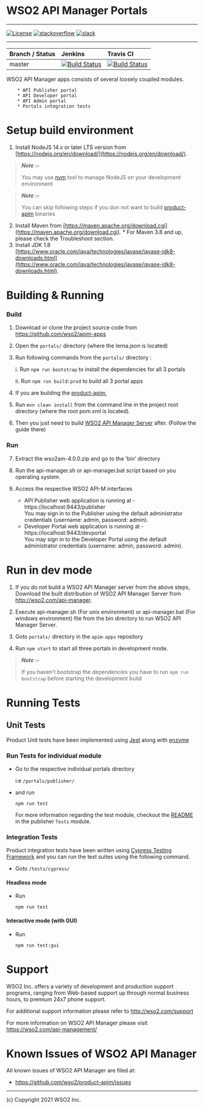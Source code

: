# WSO2 API Manager Portals
        

---


[![License](https://img.shields.io/badge/License-Apache%202.0-blue.svg)](https://opensource.org/licenses/Apache-2.0)
[![stackoverflow](https://img.shields.io/badge/stackoverflow-wso2am-orange)](https://stackoverflow.com/tags/wso2-am/)
[![slack](https://img.shields.io/badge/slack-wso2--apim-blueviolet)](https://join.slack.com/t/wso2-apim/shared_invite/enQtNzEzMzk5Njc5MzM0LTgwODI3NmQ1MjI0ZDQyMGNmZGI4ZjdkZmI1ZWZmMjNkY2E0NmY3ZmExYjkxYThjNzNkOTU2NWJmYzM4YzZiOWU?src=sidebar)

---

|  Branch / Status | Jenkins | Travis CI |
| :------------ |:------------- |:-------------
| master      | [![Build Status](https://wso2.org/jenkins/view/platform/job/platform-builds/job/apim-apps/badge/icon)](https://wso2.org/jenkins/view/platform/job/platform-builds/job/apim-apps/) | [![Build Status](https://travis-ci.com/wso2/apim-apps.svg?branch=main)](https://travis-ci.org/wso2/apim-apps) |


WSO2 API Manager apps consists of several loosely coupled modules.

        * API Publisher portal
        * API Developer portal
        * API Admin portal
        * Portals integration tests
Setup build environment
==================================

1. Install NodeJS 14.x or later LTS version from [https://nodejs.org/en/download/](https://nodejs.org/en/download/).
 > **_Note :-_** 
   >  
   > You may use [nvm](https://github.com/nvm-sh/nvm) tool to manage NodeJS on your development environment
   >

> **_Note :-_** 
   >  
   > You can skip following steps if you don not want to build [product-apim](https://github.com/wso2/product-apim) binaries
   >

2. Install Maven from [https://maven.apache.org/download.cgi](https://maven.apache.org/download.cgi). * For Maven 3.8 and up, please check the Troubleshoot section.
3. Install JDK 1.8 [https://www.oracle.com/java/technologies/javase/javase-jdk8-downloads.html](https://www.oracle.com/java/technologies/javase/javase-jdk8-downloads.html).

Building & Running
==================================
### Build
 1. Download or clone the project source code from https://github.com/wso2/apim-apps

2. Open the `portals/` directory (where the lerna.json is located)

3. Run following commands from the `portals/` directory :

    i.  Run `npm run bootstrap` to install the dependencies for all 3 portals

    ii. Run `npm run build:prod` to build all 3 portal apps

4. If you are building the [product-apim](https://github.com/wso2/product-apim),

5. Run `mvn clean install` from the command line in the project root directory (where the root pom.xml is located).

6. Then you just need to build [WSO2 API Manager Server](https://github.com/wso2/product-apim) after. (Follow the guide there)

### Run

7. Extract the wso2am-4.0.0.zip and go to the 'bin' directory

8. Run the api-manager.sh or api-manager.bat script based on you operating system.

3. Access the respective WSO2 API-M interfaces
    * API Publisher web application is running at - https://localhost:9443/publisher \
  You may sign in to the Publisher using the default administrator credentials (username: admin, password: admin).
    * Developer Portal web application is running at - https://localhost:9443/devportal \
  You may sign in to the Developer Portal using the default administrator credentials (username: admin, password: admin).

Run in dev mode
==================================
1. If you do not build a WSO2 API Manager server from the above steps, Download the built distribution of WSO2 API Manager Server from http://wso2.com/api-manager. 

2. Execute api-manager.sh (For unix environment) or api-manager.bat (For windows environment) file from the bin directory to run WSO2 API Manager Server.

3. Goto `portals/` directory in the `apim-apps` repository

4. Run `npm start` to start all three portals in development mode.
> **_Note :-_** 
   >  
   > If you haven't bootstrap the dependencies you have to run `npm run bootstrap` before starting the development build
   >
Running Tests
==================================
## Unit Tests

Product Unit tests have been implemented using [Jest](https://jestjs.io/) along with [enzyme](https://enzymejs.github.io/enzyme/)

### Run Tests for individual module

- Go to the respective individual portals directory

  i:e `/portals/publisher/`
- and run

  ```
  npm run test
  ```
  For more information regarding the test module, checkout the [README](./portals/publisher/source/Tests/README.md) in the publisher `Tests` module.
### Integration Tests

Product integration tests have been written using [Cypress Testing Framework](https://www.cypress.io/) and you can run the test suites using the following command.

- Goto `/tests/cypress/`

#### Headless mode

- Run

  ```
  npm run test
  ```
#### Interactive mode (with GUI)

- Run

  ```
  npm run test:gui
  ```
Support
==================================

WSO2 Inc. offers a variety of development and production support
programs, ranging from Web-based support up through normal business
hours, to premium 24x7 phone support.

For additional support information please refer to http://wso2.com/support

For more information on WSO2 API Manager please visit https://wso2.com/api-management/

Known Issues of WSO2 API Manager
==================================

All known issues of WSO2 API Manager are filed at:
   
* https://github.com/wso2/product-apim/issues


--------------------------------------------------------------------------------
(c) Copyright 2021 WSO2 Inc.
